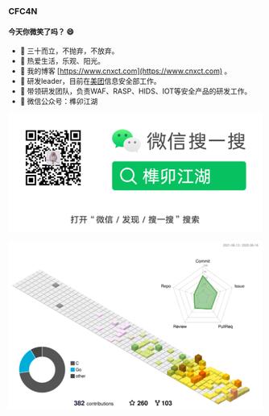 ### CFC4N 
<img align="right" src="https://github-readme-stats.vercel.app/api?username=cfc4n&show_icons=true&icon_color=0366d6&text_color=2ea44f&bg_color=ffffff&hide_title=true"  alt=""/>



#### 今天你微笑了吗？ :smile:

- 🤵 三十而立，不抛弃，不放弃。
- 🔅 热爱生活，乐观、阳光。
- 🎈 我的博客 [https://www.cnxct.com](https://www.cnxct.com) 。
- 🎈 研发leader，目前在[美团](https://github.com/Meituan)信息安全部工作。
- 🎈 带领研发团队，负责WAF、RASP、HIDS、IOT等安全产品的研发工作。
- 🎈 微信公众号：榫卯江湖

![](./wechat-gzhh.png)

![](./profile-3d-contrib/profile-south-season-animate.svg)